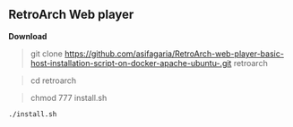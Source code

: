 ## RetroArch Web player

**Download**

> git clone https://github.com/asifagaria/RetroArch-web-player-basic-host-installation-script-on-docker-apache-ubuntu-.git retroarch

> cd retroarch

> chmod 777 install.sh

```bash
./install.sh
```
